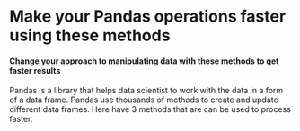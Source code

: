 # Make your Pandas operations faster using these methods
#### Change your approach to manipulating data with these methods to get faster results

Pandas is a library that helps data scientist to work with the data in a form of a data frame. Pandas use thousands of methods to create and update different data frames. Here have 3 methods that are can be used to process faster.
